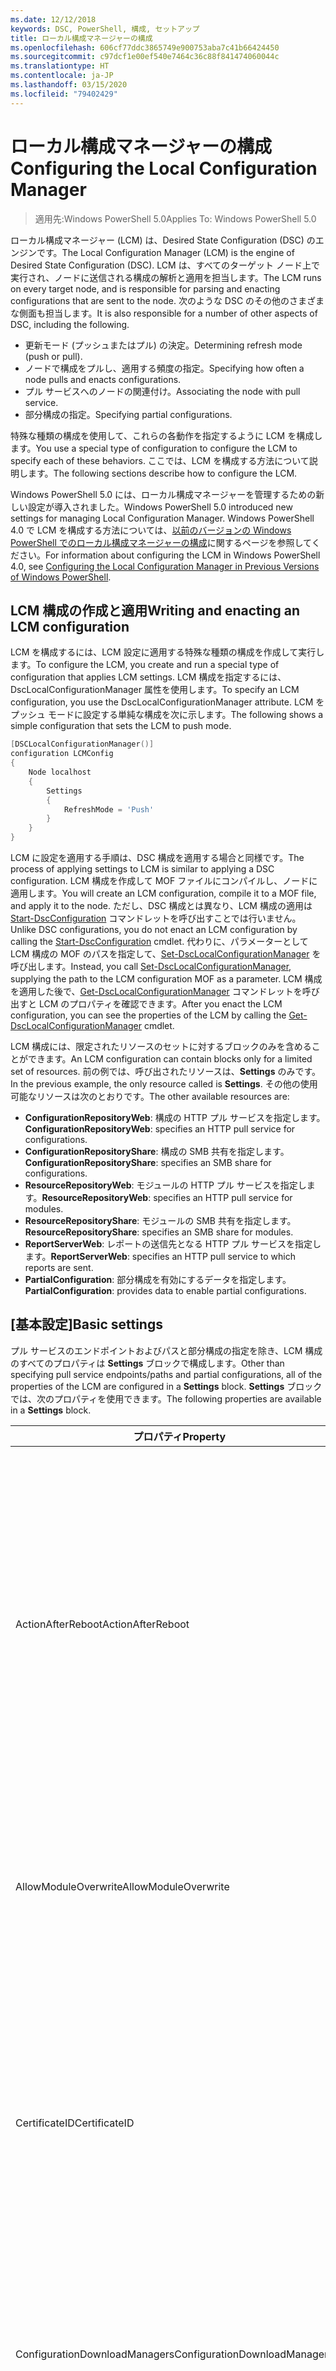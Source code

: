 ```yaml
---
ms.date: 12/12/2018
keywords: DSC, PowerShell, 構成, セットアップ
title: ローカル構成マネージャーの構成
ms.openlocfilehash: 606cf77ddc3865749e900753aba7c41b66424450
ms.sourcegitcommit: c97dcf1e00ef540e7464c36c88f841474060044c
ms.translationtype: HT
ms.contentlocale: ja-JP
ms.lasthandoff: 03/15/2020
ms.locfileid: "79402429"
---
```

# <a name="configuring-the-local-configuration-manager"></a><span data-ttu-id="31259-103">ローカル構成マネージャーの構成</span><span class="sxs-lookup"><span data-stu-id="31259-103">Configuring the Local Configuration Manager</span></span>

> <span data-ttu-id="31259-104">適用先:Windows PowerShell 5.0</span><span class="sxs-lookup"><span data-stu-id="31259-104">Applies To: Windows PowerShell 5.0</span></span>

<span data-ttu-id="31259-105">ローカル構成マネージャー (LCM) は、Desired State Configuration (DSC) のエンジンです。</span><span class="sxs-lookup"><span data-stu-id="31259-105">The Local Configuration Manager (LCM) is the engine of Desired State Configuration (DSC).</span></span>
<span data-ttu-id="31259-106">LCM は、すべてのターゲット ノード上で実行され、ノードに送信される構成の解析と適用を担当します。</span><span class="sxs-lookup"><span data-stu-id="31259-106">The LCM runs on every target node, and is responsible for parsing and enacting configurations that are sent to the node.</span></span>
<span data-ttu-id="31259-107">次のような DSC のその他のさまざまな側面も担当します。</span><span class="sxs-lookup"><span data-stu-id="31259-107">It is also responsible for a number of other aspects of DSC, including the following.</span></span>

- <span data-ttu-id="31259-108">更新モード (プッシュまたはプル) の決定。</span><span class="sxs-lookup"><span data-stu-id="31259-108">Determining refresh mode (push or pull).</span></span>
- <span data-ttu-id="31259-109">ノードで構成をプルし、適用する頻度の指定。</span><span class="sxs-lookup"><span data-stu-id="31259-109">Specifying how often a node pulls and enacts configurations.</span></span>
- <span data-ttu-id="31259-110">プル サービスへのノードの関連付け。</span><span class="sxs-lookup"><span data-stu-id="31259-110">Associating the node with pull service.</span></span>
- <span data-ttu-id="31259-111">部分構成の指定。</span><span class="sxs-lookup"><span data-stu-id="31259-111">Specifying partial configurations.</span></span>

<span data-ttu-id="31259-112">特殊な種類の構成を使用して、これらの各動作を指定するように LCM を構成します。</span><span class="sxs-lookup"><span data-stu-id="31259-112">You use a special type of configuration to configure the LCM to specify each of these behaviors.</span></span>
<span data-ttu-id="31259-113">ここでは、LCM を構成する方法について説明します。</span><span class="sxs-lookup"><span data-stu-id="31259-113">The following sections describe how to configure the LCM.</span></span>

<span data-ttu-id="31259-114">Windows PowerShell 5.0 には、ローカル構成マネージャーを管理するための新しい設定が導入されました。</span><span class="sxs-lookup"><span data-stu-id="31259-114">Windows PowerShell 5.0 introduced new settings for managing Local Configuration Manager.</span></span>
<span data-ttu-id="31259-115">Windows PowerShell 4.0 で LCM を構成する方法については、[以前のバージョンの Windows PowerShell でのローカル構成マネージャーの構成](metaconfig4.md)に関するページを参照してください。</span><span class="sxs-lookup"><span data-stu-id="31259-115">For information about configuring the LCM in Windows PowerShell 4.0, see [Configuring the Local Configuration Manager in Previous Versions of Windows PowerShell](metaconfig4.md).</span></span>

## <a name="writing-and-enacting-an-lcm-configuration"></a><span data-ttu-id="31259-116">LCM 構成の作成と適用</span><span class="sxs-lookup"><span data-stu-id="31259-116">Writing and enacting an LCM configuration</span></span>

<span data-ttu-id="31259-117">LCM を構成するには、LCM 設定に適用する特殊な種類の構成を作成して実行します。</span><span class="sxs-lookup"><span data-stu-id="31259-117">To configure the LCM, you create and run a special type of configuration that applies LCM settings.</span></span>
<span data-ttu-id="31259-118">LCM 構成を指定するには、DscLocalConfigurationManager 属性を使用します。</span><span class="sxs-lookup"><span data-stu-id="31259-118">To specify an LCM configuration, you use the DscLocalConfigurationManager attribute.</span></span>
<span data-ttu-id="31259-119">LCM をプッシュ モードに設定する単純な構成を次に示します。</span><span class="sxs-lookup"><span data-stu-id="31259-119">The following shows a simple configuration that sets the LCM to push mode.</span></span>

```powershell
[DSCLocalConfigurationManager()]
configuration LCMConfig
{
    Node localhost
    {
        Settings
        {
            RefreshMode = 'Push'
        }
    }
}
```

<span data-ttu-id="31259-120">LCM に設定を適用する手順は、DSC 構成を適用する場合と同様です。</span><span class="sxs-lookup"><span data-stu-id="31259-120">The process of applying settings to LCM is similar to applying a DSC configuration.</span></span>
<span data-ttu-id="31259-121">LCM 構成を作成して MOF ファイルにコンパイルし、ノードに適用します。</span><span class="sxs-lookup"><span data-stu-id="31259-121">You will create an LCM configuration, compile it to a MOF file, and apply it to the node.</span></span>
<span data-ttu-id="31259-122">ただし、DSC 構成とは異なり、LCM 構成の適用は [Start-DscConfiguration](/powershell/module/psdesiredstateconfiguration/start-dscconfiguration) コマンドレットを呼び出すことでは行いません。</span><span class="sxs-lookup"><span data-stu-id="31259-122">Unlike DSC configurations, you do not enact an LCM configuration by calling the [Start-DscConfiguration](/powershell/module/psdesiredstateconfiguration/start-dscconfiguration) cmdlet.</span></span>
<span data-ttu-id="31259-123">代わりに、パラメーターとして LCM 構成の MOF のパスを指定して、[Set-DscLocalConfigurationManager](/powershell/module/PSDesiredStateConfiguration/Set-DscLocalConfigurationManager) を呼び出します。</span><span class="sxs-lookup"><span data-stu-id="31259-123">Instead, you call [Set-DscLocalConfigurationManager](/powershell/module/PSDesiredStateConfiguration/Set-DscLocalConfigurationManager), supplying the path to the LCM configuration MOF as a parameter.</span></span>
<span data-ttu-id="31259-124">LCM 構成を適用した後で、[Get-DscLocalConfigurationManager](/powershell/module/PSDesiredStateConfiguration/Get-DscLocalConfigurationManager) コマンドレットを呼び出すと LCM のプロパティを確認できます。</span><span class="sxs-lookup"><span data-stu-id="31259-124">After you enact the LCM configuration, you can see the properties of the LCM by calling the [Get-DscLocalConfigurationManager](/powershell/module/PSDesiredStateConfiguration/Get-DscLocalConfigurationManager) cmdlet.</span></span>

<span data-ttu-id="31259-125">LCM 構成には、限定されたリソースのセットに対するブロックのみを含めることができます。</span><span class="sxs-lookup"><span data-stu-id="31259-125">An LCM configuration can contain blocks only for a limited set of resources.</span></span>
<span data-ttu-id="31259-126">前の例では、呼び出されたリソースは、**Settings** のみです。</span><span class="sxs-lookup"><span data-stu-id="31259-126">In the previous example, the only resource called is **Settings**.</span></span>
<span data-ttu-id="31259-127">その他の使用可能なリソースは次のとおりです。</span><span class="sxs-lookup"><span data-stu-id="31259-127">The other available resources are:</span></span>

* <span data-ttu-id="31259-128">**ConfigurationRepositoryWeb**: 構成の HTTP プル サービスを指定します。</span><span class="sxs-lookup"><span data-stu-id="31259-128">**ConfigurationRepositoryWeb**: specifies an HTTP pull service for configurations.</span></span>
* <span data-ttu-id="31259-129">**ConfigurationRepositoryShare**: 構成の SMB 共有を指定します。</span><span class="sxs-lookup"><span data-stu-id="31259-129">**ConfigurationRepositoryShare**: specifies an SMB share for configurations.</span></span>
* <span data-ttu-id="31259-130">**ResourceRepositoryWeb**: モジュールの HTTP プル サービスを指定します。</span><span class="sxs-lookup"><span data-stu-id="31259-130">**ResourceRepositoryWeb**: specifies an HTTP pull service for modules.</span></span>
* <span data-ttu-id="31259-131">**ResourceRepositoryShare**: モジュールの SMB 共有を指定します。</span><span class="sxs-lookup"><span data-stu-id="31259-131">**ResourceRepositoryShare**: specifies an SMB share for modules.</span></span>
* <span data-ttu-id="31259-132">**ReportServerWeb**: レポートの送信先となる HTTP プル サービスを指定します。</span><span class="sxs-lookup"><span data-stu-id="31259-132">**ReportServerWeb**: specifies an HTTP pull service to which reports are sent.</span></span>
* <span data-ttu-id="31259-133">**PartialConfiguration**: 部分構成を有効にするデータを指定します。</span><span class="sxs-lookup"><span data-stu-id="31259-133">**PartialConfiguration**: provides data to enable partial configurations.</span></span>

## <a name="basic-settings"></a><span data-ttu-id="31259-134">[基本設定]</span><span class="sxs-lookup"><span data-stu-id="31259-134">Basic settings</span></span>

<span data-ttu-id="31259-135">プル サービスのエンドポイントおよびパスと部分構成の指定を除き、LCM 構成のすべてのプロパティは **Settings** ブロックで構成します。</span><span class="sxs-lookup"><span data-stu-id="31259-135">Other than specifying pull service endpoints/paths and partial configurations, all of the properties of the LCM are configured in a **Settings** block.</span></span>
<span data-ttu-id="31259-136">**Settings** ブロックでは、次のプロパティを使用できます。</span><span class="sxs-lookup"><span data-stu-id="31259-136">The following properties are available in a **Settings** block.</span></span>

|  <span data-ttu-id="31259-137">プロパティ</span><span class="sxs-lookup"><span data-stu-id="31259-137">Property</span></span>  |  <span data-ttu-id="31259-138">Type</span><span class="sxs-lookup"><span data-stu-id="31259-138">Type</span></span>  |  <span data-ttu-id="31259-139">説明</span><span class="sxs-lookup"><span data-stu-id="31259-139">Description</span></span>   |
|----------- |------- |--------------- |
| <span data-ttu-id="31259-140">ActionAfterReboot</span><span class="sxs-lookup"><span data-stu-id="31259-140">ActionAfterReboot</span></span>| <span data-ttu-id="31259-141">string</span><span class="sxs-lookup"><span data-stu-id="31259-141">string</span></span>| <span data-ttu-id="31259-142">構成の適用中の再起動後の動作を指定します。</span><span class="sxs-lookup"><span data-stu-id="31259-142">Specifies what happens after a reboot during the application of a configuration.</span></span> <span data-ttu-id="31259-143">指定できる値は __"ContinueConfiguration"__ と __"StopConfiguration"__ です。</span><span class="sxs-lookup"><span data-stu-id="31259-143">The possible values are __"ContinueConfiguration"__ and __"StopConfiguration"__.</span></span> <ul><li> <span data-ttu-id="31259-144">__ContinueConfiguration__: コンピューターの再起動後、現在の構成を引き続き適用します。</span><span class="sxs-lookup"><span data-stu-id="31259-144">__ContinueConfiguration__: Continue applying the current configuration after machine reboot.</span></span> <span data-ttu-id="31259-145">これは、既定値です。</span><span class="sxs-lookup"><span data-stu-id="31259-145">This is the default value</span></span></li><li><span data-ttu-id="31259-146">__StopConfiguration__: コンピューターの再起動後、現在の構成の適用を停止します。</span><span class="sxs-lookup"><span data-stu-id="31259-146">__StopConfiguration__: Stop the current configuration after machine reboot.</span></span></li></ul>|
| <span data-ttu-id="31259-147">AllowModuleOverwrite</span><span class="sxs-lookup"><span data-stu-id="31259-147">AllowModuleOverwrite</span></span>| <span data-ttu-id="31259-148">[bool]</span><span class="sxs-lookup"><span data-stu-id="31259-148">bool</span></span>| <span data-ttu-id="31259-149">プル サービスからダウンロードされた新しい構成でのターゲット ノードの古い構成の上書きを許可する場合は、 __$TRUE__。</span><span class="sxs-lookup"><span data-stu-id="31259-149">__$TRUE__ if new configurations downloaded from the pull service are allowed to overwrite the old ones on the target node.</span></span> <span data-ttu-id="31259-150">それ以外の場合は、$FALSE。</span><span class="sxs-lookup"><span data-stu-id="31259-150">Otherwise, $FALSE.</span></span>|
| <span data-ttu-id="31259-151">CertificateID</span><span class="sxs-lookup"><span data-stu-id="31259-151">CertificateID</span></span>| <span data-ttu-id="31259-152">string</span><span class="sxs-lookup"><span data-stu-id="31259-152">string</span></span>| <span data-ttu-id="31259-153">構成で渡される資格情報をセキュリティで保護するために使用される証明書の拇印。</span><span class="sxs-lookup"><span data-stu-id="31259-153">The thumbprint of a certificate used to secure credentials passed in a configuration.</span></span> <span data-ttu-id="31259-154">詳細については、「[Want to secure credentials in Windows PowerShell Desired State Configuration? (Windows PowerShell Desired State Configuration で資格情報をセキュリティ保護する)](https://blogs.msdn.com/b/powershell/archive/2014/01/31/want-to-secure-credentials-in-windows-powershell-desired-state-configuration.aspx)」をご覧ください。</span><span class="sxs-lookup"><span data-stu-id="31259-154">For more information see [Want to secure credentials in Windows PowerShell Desired State Configuration](https://blogs.msdn.com/b/powershell/archive/2014/01/31/want-to-secure-credentials-in-windows-powershell-desired-state-configuration.aspx)?.</span></span> <br> <span data-ttu-id="31259-155">__注:__ Azure Automation DSC プル サービスを使用している場合、このプロパティは自動で管理されます。</span><span class="sxs-lookup"><span data-stu-id="31259-155">__Note:__ this is managed automatically if using Azure Automation DSC pull service.</span></span>|
| <span data-ttu-id="31259-156">ConfigurationDownloadManagers</span><span class="sxs-lookup"><span data-stu-id="31259-156">ConfigurationDownloadManagers</span></span>| <span data-ttu-id="31259-157">CimInstance[]</span><span class="sxs-lookup"><span data-stu-id="31259-157">CimInstance[]</span></span>| <span data-ttu-id="31259-158">互換性のために残されています。</span><span class="sxs-lookup"><span data-stu-id="31259-158">Obsolete.</span></span> <span data-ttu-id="31259-159">構成プル サービスのエンドポイントを定義するには、__ConfigurationRepositoryWeb__ ブロックと __ConfigurationRepositoryShare__ ブロックを使用します。</span><span class="sxs-lookup"><span data-stu-id="31259-159">Use __ConfigurationRepositoryWeb__ and __ConfigurationRepositoryShare__ blocks to define configuration pull service endpoints.</span></span>|
| <span data-ttu-id="31259-160">ConfigurationID</span><span class="sxs-lookup"><span data-stu-id="31259-160">ConfigurationID</span></span>| <span data-ttu-id="31259-161">string</span><span class="sxs-lookup"><span data-stu-id="31259-161">string</span></span>| <span data-ttu-id="31259-162">旧バージョンのプル サービスとの互換性用。</span><span class="sxs-lookup"><span data-stu-id="31259-162">For backwards compatibility with older pull service versions.</span></span> <span data-ttu-id="31259-163">プル サービスから取得する構成ファイルを識別する GUID。</span><span class="sxs-lookup"><span data-stu-id="31259-163">A GUID that identifies the configuration file to get from a pull service.</span></span> <span data-ttu-id="31259-164">構成 MOF の名前が ConfigurationID.mof の場合、ノードはプル サービスで構成をプルします。</span><span class="sxs-lookup"><span data-stu-id="31259-164">The node will pull configurations on the pull service if the name of the configuration MOF is named ConfigurationID.mof.</span></span><br> <span data-ttu-id="31259-165">__注:__ このプロパティを設定した場合、__RegistrationKey__ を使用してプル サービスへノードを登録することはできません。</span><span class="sxs-lookup"><span data-stu-id="31259-165">__Note:__ If you set this property, registering the node with a pull service by using __RegistrationKey__ does not work.</span></span> <span data-ttu-id="31259-166">詳細については、「[構成名を使用したプル クライアントのセットアップ](../pull-server/pullClientConfigNames.md)」をご覧ください。</span><span class="sxs-lookup"><span data-stu-id="31259-166">For more information, see [Setting up a pull client with configuration names](../pull-server/pullClientConfigNames.md).</span></span>|
| <span data-ttu-id="31259-167">ConfigurationMode</span><span class="sxs-lookup"><span data-stu-id="31259-167">ConfigurationMode</span></span>| <span data-ttu-id="31259-168">string</span><span class="sxs-lookup"><span data-stu-id="31259-168">string</span></span> | <span data-ttu-id="31259-169">LCM が実際に構成をターゲット ノードに適用する方法を指定します。</span><span class="sxs-lookup"><span data-stu-id="31259-169">Specifies how the LCM actually applies the configuration to the target nodes.</span></span> <span data-ttu-id="31259-170">指定できる値は __"ApplyOnly"__ 、 __"ApplyAndMonitior"__ 、 __"ApplyAndAutoCorrect"__ です。</span><span class="sxs-lookup"><span data-stu-id="31259-170">Possible values are __"ApplyOnly"__,__"ApplyAndMonitor"__, and __"ApplyAndAutoCorrect"__.</span></span> <ul><li><span data-ttu-id="31259-171">__ApplyOnly__:DSC によって構成が適用され、それ以上は何も行われません。ただし、ターゲット ノードに新しい構成がプッシュされた場合、または新しい構成がサービスからプルされた場合を除きます。</span><span class="sxs-lookup"><span data-stu-id="31259-171">__ApplyOnly__: DSC applies the configuration and does nothing further unless a new configuration is pushed to the target node or when a new configuration is pulled from a service.</span></span> <span data-ttu-id="31259-172">新しい構成が最初に適用された後、DSC は以前の構成された状態からの誤差を確認しません。</span><span class="sxs-lookup"><span data-stu-id="31259-172">After initial application of a new configuration, DSC does not check for drift from a previously configured state.</span></span> <span data-ttu-id="31259-173">DSC は成功するまで構成の適用を試みて、成功すると __ApplyOnly__ が有効になります。</span><span class="sxs-lookup"><span data-stu-id="31259-173">Note that DSC will attempt to apply the configuration until it is successful before __ApplyOnly__ takes effect.</span></span> </li><li> <span data-ttu-id="31259-174">__ApplyAndMonitor__:これが既定値です。</span><span class="sxs-lookup"><span data-stu-id="31259-174">__ApplyAndMonitor__: This is the default value.</span></span> <span data-ttu-id="31259-175">LCM が任意の新しい構成を適用します。</span><span class="sxs-lookup"><span data-stu-id="31259-175">The LCM applies any new configurations.</span></span> <span data-ttu-id="31259-176">新しい構成が最初に適用された後、ターゲット ノードが目的の状態から変わった場合、DSC はログに不一致を報告します。</span><span class="sxs-lookup"><span data-stu-id="31259-176">After initial application of a new configuration, if the target node drifts from the desired state, DSC reports the discrepancy in logs.</span></span> <span data-ttu-id="31259-177">DSC は成功するまで構成の適用を試みて、成功すると __ApplyAndMonitor__ が有効になります。</span><span class="sxs-lookup"><span data-stu-id="31259-177">Note that DSC will attempt to apply the configuration until it is successful before __ApplyAndMonitor__ takes effect.</span></span></li><li><span data-ttu-id="31259-178">__ApplyAndAutoCorrect__:DSC によって新しい構成が適用されます。</span><span class="sxs-lookup"><span data-stu-id="31259-178">__ApplyAndAutoCorrect__: DSC applies any new configurations.</span></span> <span data-ttu-id="31259-179">新しい構成を最初に適用した後、ターゲット ノードが望ましい状態からずれた場合、DSC では、ログで不一致を報告し、現在の構成を再度適用します。</span><span class="sxs-lookup"><span data-stu-id="31259-179">After initial application of a new configuration, if the target node drifts from the desired state, DSC reports the discrepancy in logs, and then re-applies the current configuration.</span></span></li></ul>|
| <span data-ttu-id="31259-180">ConfigurationModeFrequencyMins</span><span class="sxs-lookup"><span data-stu-id="31259-180">ConfigurationModeFrequencyMins</span></span>| <span data-ttu-id="31259-181">UInt32</span><span class="sxs-lookup"><span data-stu-id="31259-181">UInt32</span></span>| <span data-ttu-id="31259-182">現在の構成がチェックおよび適用される頻度 (分単位)</span><span class="sxs-lookup"><span data-stu-id="31259-182">How often, in minutes, the current configuration is checked and applied.</span></span> <span data-ttu-id="31259-183">ConfigurationMode プロパティが ApplyOnly に設定されている場合、このプロパティは無視されます。</span><span class="sxs-lookup"><span data-stu-id="31259-183">This property is ignored if the ConfigurationMode property is set to ApplyOnly.</span></span> <span data-ttu-id="31259-184">既定値は 15 です。</span><span class="sxs-lookup"><span data-stu-id="31259-184">The default value is 15.</span></span>|
| <span data-ttu-id="31259-185">DebugMode</span><span class="sxs-lookup"><span data-stu-id="31259-185">DebugMode</span></span>| <span data-ttu-id="31259-186">string</span><span class="sxs-lookup"><span data-stu-id="31259-186">string</span></span>| <span data-ttu-id="31259-187">指定できる値は __None__、__ForceModuleImport__、および __All__ です。</span><span class="sxs-lookup"><span data-stu-id="31259-187">Possible values are __None__, __ForceModuleImport__, and __All__.</span></span> <ul><li><span data-ttu-id="31259-188">キャッシュされたリソースを使用する場合は、__None__ に設定します。</span><span class="sxs-lookup"><span data-stu-id="31259-188">Set to __None__ to use cached resources.</span></span> <span data-ttu-id="31259-189">これが既定値であり、運用シナリオではこの値を使う必要があります。</span><span class="sxs-lookup"><span data-stu-id="31259-189">This is the default and should be used in production scenarios.</span></span></li><li><span data-ttu-id="31259-190">__ForceModuleImport__ に設定すると、以前に読み込まれ、キャッシュされた DSC リソース モジュールも LCM によって再読み込みされます。</span><span class="sxs-lookup"><span data-stu-id="31259-190">Setting to __ForceModuleImport__, causes the LCM to reload any DSC resource modules, even if they have been previously loaded and cached.</span></span> <span data-ttu-id="31259-191">これは、使用時に各モジュールが再読み込みされるため、DSC 操作のパフォーマンスに影響します。</span><span class="sxs-lookup"><span data-stu-id="31259-191">This impacts the performance of DSC operations as each module is reloaded on use.</span></span> <span data-ttu-id="31259-192">通常、リソースのデバッグ中には、この値を使用します</span><span class="sxs-lookup"><span data-stu-id="31259-192">Typically you would use this value while debugging a resource</span></span></li><li><span data-ttu-id="31259-193">このリリースでは、__All__ は、__ForceModuleImport__ と同じです。</span><span class="sxs-lookup"><span data-stu-id="31259-193">In this release, __All__ is same as __ForceModuleImport__</span></span></li></ul> |
| <span data-ttu-id="31259-194">RebootNodeIfNeeded</span><span class="sxs-lookup"><span data-stu-id="31259-194">RebootNodeIfNeeded</span></span>| <span data-ttu-id="31259-195">[bool]</span><span class="sxs-lookup"><span data-stu-id="31259-195">bool</span></span>| <span data-ttu-id="31259-196">これを `$true` に設定して、リソースにより `$global:DSCMachineStatus` フラグを使用したノードが再起動されるようにします。</span><span class="sxs-lookup"><span data-stu-id="31259-196">Set this to `$true` to allow resources to reboot the Node using the `$global:DSCMachineStatus` flag.</span></span> <span data-ttu-id="31259-197">設定しない場合は、再起動が必要な構成のノードを手動で再起動する必要があります。</span><span class="sxs-lookup"><span data-stu-id="31259-197">Otherwise, you will have to manually reboot the node for any configuration that requires it.</span></span> <span data-ttu-id="31259-198">既定値は `$false` です。</span><span class="sxs-lookup"><span data-stu-id="31259-198">The default value is `$false`.</span></span> <span data-ttu-id="31259-199">DSC 以外 (Windows インストーラーなど) で再起動の条件が有効化されている場合にこの設定を使用するには、この設定を [ComputerManagementDsc](https://github.com/PowerShell/ComputerManagementDsc) モジュールの __PendingReboot__ リソースと併用します。</span><span class="sxs-lookup"><span data-stu-id="31259-199">To use this setting when a reboot condition is enacted by something other than DSC (such as Windows Installer), combine this setting with the __PendingReboot__ resource in the [ComputerManagementDsc](https://github.com/PowerShell/ComputerManagementDsc) module.</span></span>|
| <span data-ttu-id="31259-200">RefreshMode</span><span class="sxs-lookup"><span data-stu-id="31259-200">RefreshMode</span></span>| <span data-ttu-id="31259-201">string</span><span class="sxs-lookup"><span data-stu-id="31259-201">string</span></span>| <span data-ttu-id="31259-202">LCM が構成を取得する方法を指定します。</span><span class="sxs-lookup"><span data-stu-id="31259-202">Specifies how the LCM gets configurations.</span></span> <span data-ttu-id="31259-203">指定できる値は、 __"Disabled"__ 、 __"Push"__ 、 __"Pull"__ です。</span><span class="sxs-lookup"><span data-stu-id="31259-203">The possible values are __"Disabled"__, __"Push"__, and __"Pull"__.</span></span> <ul><li><span data-ttu-id="31259-204">__Disabled__: このノードの DSC 構成が無効になります。</span><span class="sxs-lookup"><span data-stu-id="31259-204">__Disabled__: DSC configurations are disabled for this node.</span></span></li><li> <span data-ttu-id="31259-205">__Push__: [Start-DscConfiguration](/powershell/module/psdesiredstateconfiguration/start-dscconfiguration) コマンドレットを呼び出すことによって構成を開始します。</span><span class="sxs-lookup"><span data-stu-id="31259-205">__Push__: Configurations are initiated by calling the [Start-DscConfiguration](/powershell/module/psdesiredstateconfiguration/start-dscconfiguration) cmdlet.</span></span> <span data-ttu-id="31259-206">構成は、ノードにすぐに適用されます。</span><span class="sxs-lookup"><span data-stu-id="31259-206">The configuration is applied immediately to the node.</span></span> <span data-ttu-id="31259-207">これが既定値です。</span><span class="sxs-lookup"><span data-stu-id="31259-207">This is the default value.</span></span></li><li><span data-ttu-id="31259-208">__Pull:__ プル サービスまたは SMB パスで構成を定期的にチェックするようにノードを構成します。</span><span class="sxs-lookup"><span data-stu-id="31259-208">__Pull:__ The node is configured to regularly check for configurations from a pull service or SMB path.</span></span> <span data-ttu-id="31259-209">このプロパティを __Pull__ に設定する場合、__ConfigurationRepositoryWeb__ ブロックまたは __ConfigurationRepositoryShare__ ブロックで HTTP (サービス) または SMB (共有) パスを指定する必要があります。</span><span class="sxs-lookup"><span data-stu-id="31259-209">If this property is set to __Pull__, you must specify an HTTP (service) or SMB (share) path in a __ConfigurationRepositoryWeb__ or __ConfigurationRepositoryShare__ block.</span></span></li></ul>|
| <span data-ttu-id="31259-210">RefreshFrequencyMins</span><span class="sxs-lookup"><span data-stu-id="31259-210">RefreshFrequencyMins</span></span>| <span data-ttu-id="31259-211">Uint32</span><span class="sxs-lookup"><span data-stu-id="31259-211">Uint32</span></span>| <span data-ttu-id="31259-212">LCM がプル サービスをチェックして最新の構成を取得する時間間隔 (分)。</span><span class="sxs-lookup"><span data-stu-id="31259-212">The time interval, in minutes, at which the LCM checks a pull service to get updated configurations.</span></span> <span data-ttu-id="31259-213">この値は、LCM がプル モードで構成されていない場合は無視されます。</span><span class="sxs-lookup"><span data-stu-id="31259-213">This value is ignored if the LCM is not configured in pull mode.</span></span> <span data-ttu-id="31259-214">既定値は 30 です。</span><span class="sxs-lookup"><span data-stu-id="31259-214">The default value is 30.</span></span>|
| <span data-ttu-id="31259-215">ReportManagers</span><span class="sxs-lookup"><span data-stu-id="31259-215">ReportManagers</span></span>| <span data-ttu-id="31259-216">CimInstance[]</span><span class="sxs-lookup"><span data-stu-id="31259-216">CimInstance[]</span></span>| <span data-ttu-id="31259-217">互換性のために残されています。</span><span class="sxs-lookup"><span data-stu-id="31259-217">Obsolete.</span></span> <span data-ttu-id="31259-218">プル サービスへデータをレポートするエンドポイントを定義するには、__ReportServerWeb__ ブロックを使用します。</span><span class="sxs-lookup"><span data-stu-id="31259-218">Use __ReportServerWeb__ blocks to define an endpoint to send reporting data to a pull service.</span></span>|
| <span data-ttu-id="31259-219">ResourceModuleManagers</span><span class="sxs-lookup"><span data-stu-id="31259-219">ResourceModuleManagers</span></span>| <span data-ttu-id="31259-220">CimInstance[]</span><span class="sxs-lookup"><span data-stu-id="31259-220">CimInstance[]</span></span>| <span data-ttu-id="31259-221">互換性のために残されています。</span><span class="sxs-lookup"><span data-stu-id="31259-221">Obsolete.</span></span> <span data-ttu-id="31259-222">プル サービスの HTTP エンドポイントまたは SMB パスを定義するには、__ResourceRepositoryWeb__ ブロックまたは __ResourceRepositoryShare__ ブロックをそれぞれ使用します。</span><span class="sxs-lookup"><span data-stu-id="31259-222">Use __ResourceRepositoryWeb__ and __ResourceRepositoryShare__ blocks to define pull service HTTP endpoints or SMB paths, respectively.</span></span>|
| <span data-ttu-id="31259-223">PartialConfigurations</span><span class="sxs-lookup"><span data-stu-id="31259-223">PartialConfigurations</span></span>| <span data-ttu-id="31259-224">CimInstance</span><span class="sxs-lookup"><span data-stu-id="31259-224">CimInstance</span></span>| <span data-ttu-id="31259-225">実装されていません。</span><span class="sxs-lookup"><span data-stu-id="31259-225">Not implemented.</span></span> <span data-ttu-id="31259-226">使用しないでください。</span><span class="sxs-lookup"><span data-stu-id="31259-226">Do not use.</span></span>|
| <span data-ttu-id="31259-227">StatusRetentionTimeInDays</span><span class="sxs-lookup"><span data-stu-id="31259-227">StatusRetentionTimeInDays</span></span> | <span data-ttu-id="31259-228">UInt32</span><span class="sxs-lookup"><span data-stu-id="31259-228">UInt32</span></span>| <span data-ttu-id="31259-229">LCM が現在の構成の状態を保持する日数。</span><span class="sxs-lookup"><span data-stu-id="31259-229">The number of days the LCM keeps the status of the current configuration.</span></span>|

> [!NOTE]
> <span data-ttu-id="31259-230">LCM は次に基づいて **ConfigurationModeFrequencyMins** サイクルを開始します。</span><span class="sxs-lookup"><span data-stu-id="31259-230">The LCM starts the **ConfigurationModeFrequencyMins** cycle based on:</span></span>
>
> - <span data-ttu-id="31259-231">新しいメタ構成が `Set-DscLocalConfigurationManager` を使用して適用される</span><span class="sxs-lookup"><span data-stu-id="31259-231">A new metaconfig is applied using `Set-DscLocalConfigurationManager`</span></span>
> - <span data-ttu-id="31259-232">コンピューターの再起動</span><span class="sxs-lookup"><span data-stu-id="31259-232">A machine restart</span></span>
>
> <span data-ttu-id="31259-233">タイマー プロセスでクラッシュが発生するすべての状況で、それが 30 秒以内に検出され、サイクルが再開されます。</span><span class="sxs-lookup"><span data-stu-id="31259-233">For any condition where the timer process experiences a crash, that will be detected within 30 seconds and the cycle will be restarted.</span></span>
> <span data-ttu-id="31259-234">同時実行操作によって、サイクルの開始が遅延する可能性があり、この操作の期間が構成済みのサイクル頻度を超えた場合、次のタイマーは開始されません。</span><span class="sxs-lookup"><span data-stu-id="31259-234">A concurrent operation could delay the cycle from being started, if the duration of this operation exceeds the configured cycle frequency, the next timer will not start.</span></span>
>
> <span data-ttu-id="31259-235">たとえば、メタ構成が 15 分のプル頻度で構成されており、プルが T1 で発生するとします。</span><span class="sxs-lookup"><span data-stu-id="31259-235">Example, the metaconfig is configured at a 15 minute pull frequency and a pull occurs at T1.</span></span>  <span data-ttu-id="31259-236">ノードにより 16 分間で作業が完了されません。</span><span class="sxs-lookup"><span data-stu-id="31259-236">The Node does not finish work for 16 minutes.</span></span>  <span data-ttu-id="31259-237">最初の 15 分のサイクルは無視され、次のプルが T1 + 15 + 15 で発生します。</span><span class="sxs-lookup"><span data-stu-id="31259-237">The first 15 minute cycle is ignored, and next pull will happen at T1+15+15.</span></span>

## <a name="pull-service"></a><span data-ttu-id="31259-238">プル サービス</span><span class="sxs-lookup"><span data-stu-id="31259-238">Pull service</span></span>

<span data-ttu-id="31259-239">LCM 構成では、次の種類のプル サービス エンドポイントを定義できます。</span><span class="sxs-lookup"><span data-stu-id="31259-239">LCM configuration supports defining the following types of pull service endpoints:</span></span>

- <span data-ttu-id="31259-240">**構成サーバー**: DSC 構成のリポジトリ。</span><span class="sxs-lookup"><span data-stu-id="31259-240">**Configuration server**: A repository for DSC configurations.</span></span> <span data-ttu-id="31259-241">**ConfigurationRepositoryWeb** (Web ベースのサーバーの場合) ブロックと **ConfigurationRepositoryShare** (SMB ベースのサーバーの場合) ブロックを使用して、構成サーバーを定義します。</span><span class="sxs-lookup"><span data-stu-id="31259-241">Define configuration servers by using **ConfigurationRepositoryWeb** (for web-based servers) and **ConfigurationRepositoryShare** (for SMB-based servers) blocks.</span></span>
- <span data-ttu-id="31259-242">**リソース サーバー**: PowerShell モジュールとしてパッケージ化された DSC リソースのリポジトリ。</span><span class="sxs-lookup"><span data-stu-id="31259-242">**Resource server**: A repository for DSC resources, packaged as PowerShell modules.</span></span> <span data-ttu-id="31259-243">**ResourceRepositoryWeb** (Web ベースのサーバーの場合) ブロックと **ResourceRepositoryShare** (SMB ベースのサーバーの場合) ブロックを使用して、リソース サーバーを定義します。</span><span class="sxs-lookup"><span data-stu-id="31259-243">Define resource servers by using **ResourceRepositoryWeb** (for web-based servers) and **ResourceRepositoryShare** (for SMB-based servers) blocks.</span></span>
- <span data-ttu-id="31259-244">**レポート サーバー**: DSC によってレポート データが送信される先のサービス。</span><span class="sxs-lookup"><span data-stu-id="31259-244">**Report server**: A service that DSC sends report data to.</span></span> <span data-ttu-id="31259-245">**ReportServerWeb** ブロックを使用して、レポート サーバーを定義します。</span><span class="sxs-lookup"><span data-stu-id="31259-245">Define report servers by using **ReportServerWeb** blocks.</span></span> <span data-ttu-id="31259-246">レポート サーバーは、Web サービスである必要があります。</span><span class="sxs-lookup"><span data-stu-id="31259-246">A report server must be a web service.</span></span>

<span data-ttu-id="31259-247">プル サービスの詳細については、[Desired State Configuration プル サービス](../pull-server/pullServer.md)に関するページを参照してください。</span><span class="sxs-lookup"><span data-stu-id="31259-247">For more details on pull service see, [Desired State Configuration Pull Service](../pull-server/pullServer.md).</span></span>

## <a name="configuration-server-blocks"></a><span data-ttu-id="31259-248">構成サーバーのブロック</span><span class="sxs-lookup"><span data-stu-id="31259-248">Configuration server blocks</span></span>

<span data-ttu-id="31259-249">Web ベースの構成サーバーを定義するには、**ConfigurationRepositoryWeb** ブロックを作成します。</span><span class="sxs-lookup"><span data-stu-id="31259-249">To define a web-based configuration server, you create a **ConfigurationRepositoryWeb** block.</span></span>
<span data-ttu-id="31259-250">**ConfigurationRepositoryWeb** は次のプロパティを定義します。</span><span class="sxs-lookup"><span data-stu-id="31259-250">A **ConfigurationRepositoryWeb** defines the following properties.</span></span>

|<span data-ttu-id="31259-251">プロパティ</span><span class="sxs-lookup"><span data-stu-id="31259-251">Property</span></span>|<span data-ttu-id="31259-252">Type</span><span class="sxs-lookup"><span data-stu-id="31259-252">Type</span></span>|<span data-ttu-id="31259-253">説明</span><span class="sxs-lookup"><span data-stu-id="31259-253">Description</span></span>|
|---|---|---|
|<span data-ttu-id="31259-254">AllowUnsecureConnection</span><span class="sxs-lookup"><span data-stu-id="31259-254">AllowUnsecureConnection</span></span>|<span data-ttu-id="31259-255">[bool]</span><span class="sxs-lookup"><span data-stu-id="31259-255">bool</span></span>|<span data-ttu-id="31259-256">認証なしのノードからサーバーへの接続を許可するには、 **$TRUE** に設定します。</span><span class="sxs-lookup"><span data-stu-id="31259-256">Set to **$TRUE** to allow connections from the node to the server without authentication.</span></span> <span data-ttu-id="31259-257">認証を要求するには、 **$FALSE** に設定します。</span><span class="sxs-lookup"><span data-stu-id="31259-257">Set to **$FALSE** to require authentication.</span></span>|
|<span data-ttu-id="31259-258">CertificateID</span><span class="sxs-lookup"><span data-stu-id="31259-258">CertificateID</span></span>|<span data-ttu-id="31259-259">string</span><span class="sxs-lookup"><span data-stu-id="31259-259">string</span></span>|<span data-ttu-id="31259-260">サーバーへの認証に使用される証明書の拇印。</span><span class="sxs-lookup"><span data-stu-id="31259-260">The thumbprint of a certificate used to authenticate to the server.</span></span>|
|<span data-ttu-id="31259-261">ConfigurationNames</span><span class="sxs-lookup"><span data-stu-id="31259-261">ConfigurationNames</span></span>|<span data-ttu-id="31259-262">String[]</span><span class="sxs-lookup"><span data-stu-id="31259-262">String[]</span></span>|<span data-ttu-id="31259-263">ターゲット ノードによってプルされる構成の名前の配列。</span><span class="sxs-lookup"><span data-stu-id="31259-263">An array of names of configurations to be pulled by the target node.</span></span> <span data-ttu-id="31259-264">ノードが **RegistrationKey** を使用してプル サービスに登録されている場合にのみ使用します。</span><span class="sxs-lookup"><span data-stu-id="31259-264">These are used only if the node is registered with the pull service by using a **RegistrationKey**.</span></span> <span data-ttu-id="31259-265">詳細については、「[構成名を使用したプル クライアントのセットアップ](../pull-server/pullClientConfigNames.md)」をご覧ください。</span><span class="sxs-lookup"><span data-stu-id="31259-265">For more information, see [Setting up a pull client with configuration names](../pull-server/pullClientConfigNames.md).</span></span>|
|<span data-ttu-id="31259-266">RegistrationKey</span><span class="sxs-lookup"><span data-stu-id="31259-266">RegistrationKey</span></span>|<span data-ttu-id="31259-267">string</span><span class="sxs-lookup"><span data-stu-id="31259-267">string</span></span>|<span data-ttu-id="31259-268">プル サービスにノードを登録する GUID。</span><span class="sxs-lookup"><span data-stu-id="31259-268">A GUID that registers the node with the pull service.</span></span> <span data-ttu-id="31259-269">詳細については、「[構成名を使用したプル クライアントのセットアップ](../pull-server/pullClientConfigNames.md)」をご覧ください。</span><span class="sxs-lookup"><span data-stu-id="31259-269">For more information, see [Setting up a pull client with configuration names](../pull-server/pullClientConfigNames.md).</span></span>|
|<span data-ttu-id="31259-270">ServerURL</span><span class="sxs-lookup"><span data-stu-id="31259-270">ServerURL</span></span>|<span data-ttu-id="31259-271">string</span><span class="sxs-lookup"><span data-stu-id="31259-271">string</span></span>|<span data-ttu-id="31259-272">構成サービスの URL。</span><span class="sxs-lookup"><span data-stu-id="31259-272">The URL of the configuration service.</span></span>|
|<span data-ttu-id="31259-273">ProxyURL\*</span><span class="sxs-lookup"><span data-stu-id="31259-273">ProxyURL\*</span></span>|<span data-ttu-id="31259-274">string</span><span class="sxs-lookup"><span data-stu-id="31259-274">string</span></span>|<span data-ttu-id="31259-275">構成サービスと通信するときに使用する http プロキシの URL。</span><span class="sxs-lookup"><span data-stu-id="31259-275">The URL of the http proxy to use when communicating with the configuration service.</span></span>|
|<span data-ttu-id="31259-276">ProxyCredential\*</span><span class="sxs-lookup"><span data-stu-id="31259-276">ProxyCredential\*</span></span>|<span data-ttu-id="31259-277">pscredential</span><span class="sxs-lookup"><span data-stu-id="31259-277">pscredential</span></span>|<span data-ttu-id="31259-278">http プロキシに使用する資格情報。</span><span class="sxs-lookup"><span data-stu-id="31259-278">Credential to use for the http proxy.</span></span>|

> [!NOTE]
> * <span data-ttu-id="31259-279">Windows バージョン 1809 以降でサポートされています。</span><span class="sxs-lookup"><span data-stu-id="31259-279">Supported in Windows versions 1809 and later.</span></span>

<span data-ttu-id="31259-280">オンプレミス ノードの ConfigurationRepositoryWeb 値の設定を簡単に行うサンプル スクリプトが用意されています。「[DSC メタ構成の生成](https://docs.microsoft.com/azure/automation/automation-dsc-onboarding#generating-dsc-metaconfigurations)」を参照してください。</span><span class="sxs-lookup"><span data-stu-id="31259-280">An example script to simplify configuring the ConfigurationRepositoryWeb value for on-premises nodes is available - see [Generating DSC metaconfigurations](https://docs.microsoft.com/azure/automation/automation-dsc-onboarding#generating-dsc-metaconfigurations)</span></span>

<span data-ttu-id="31259-281">SMB ベースの構成サーバーを定義するには、**ConfigurationRepositoryShare** ブロックを作成します。</span><span class="sxs-lookup"><span data-stu-id="31259-281">To define an SMB-based configuration server, you create a **ConfigurationRepositoryShare** block.</span></span>
<span data-ttu-id="31259-282">**ConfigurationRepositoryShare** は次のプロパティを定義します。</span><span class="sxs-lookup"><span data-stu-id="31259-282">A **ConfigurationRepositoryShare** defines the following properties.</span></span>

|<span data-ttu-id="31259-283">プロパティ</span><span class="sxs-lookup"><span data-stu-id="31259-283">Property</span></span>|<span data-ttu-id="31259-284">Type</span><span class="sxs-lookup"><span data-stu-id="31259-284">Type</span></span>|<span data-ttu-id="31259-285">説明</span><span class="sxs-lookup"><span data-stu-id="31259-285">Description</span></span>|
|---|---|---|
|<span data-ttu-id="31259-286">資格情報</span><span class="sxs-lookup"><span data-stu-id="31259-286">Credential</span></span>|<span data-ttu-id="31259-287">MSFT_Credential</span><span class="sxs-lookup"><span data-stu-id="31259-287">MSFT_Credential</span></span>|<span data-ttu-id="31259-288">SMB 共有への認証に使用される資格情報。</span><span class="sxs-lookup"><span data-stu-id="31259-288">The credential used to authenticate to the SMB share.</span></span>|
|<span data-ttu-id="31259-289">SourcePath</span><span class="sxs-lookup"><span data-stu-id="31259-289">SourcePath</span></span>|<span data-ttu-id="31259-290">string</span><span class="sxs-lookup"><span data-stu-id="31259-290">string</span></span>|<span data-ttu-id="31259-291">SMB 共有のパス。</span><span class="sxs-lookup"><span data-stu-id="31259-291">The path of the SMB share.</span></span>|

## <a name="resource-server-blocks"></a><span data-ttu-id="31259-292">リソース サーバーのブロック</span><span class="sxs-lookup"><span data-stu-id="31259-292">Resource server blocks</span></span>

<span data-ttu-id="31259-293">Web ベースのリソース サーバーを定義するには、**ResourceRepositoryWeb** ブロックを作成します。</span><span class="sxs-lookup"><span data-stu-id="31259-293">To define a web-based resource server, you create a **ResourceRepositoryWeb** block.</span></span>
<span data-ttu-id="31259-294">**ResourceRepositoryWeb** は次のプロパティを定義します。</span><span class="sxs-lookup"><span data-stu-id="31259-294">A **ResourceRepositoryWeb** defines the following properties.</span></span>

|<span data-ttu-id="31259-295">プロパティ</span><span class="sxs-lookup"><span data-stu-id="31259-295">Property</span></span>|<span data-ttu-id="31259-296">Type</span><span class="sxs-lookup"><span data-stu-id="31259-296">Type</span></span>|<span data-ttu-id="31259-297">説明</span><span class="sxs-lookup"><span data-stu-id="31259-297">Description</span></span>|
|---|---|---|
|<span data-ttu-id="31259-298">AllowUnsecureConnection</span><span class="sxs-lookup"><span data-stu-id="31259-298">AllowUnsecureConnection</span></span>|<span data-ttu-id="31259-299">[bool]</span><span class="sxs-lookup"><span data-stu-id="31259-299">bool</span></span>|<span data-ttu-id="31259-300">認証なしのノードからサーバーへの接続を許可するには、 **$TRUE** に設定します。</span><span class="sxs-lookup"><span data-stu-id="31259-300">Set to **$TRUE** to allow connections from the node to the server without authentication.</span></span> <span data-ttu-id="31259-301">認証を要求するには、 **$FALSE** に設定します。</span><span class="sxs-lookup"><span data-stu-id="31259-301">Set to **$FALSE** to require authentication.</span></span>|
|<span data-ttu-id="31259-302">CertificateID</span><span class="sxs-lookup"><span data-stu-id="31259-302">CertificateID</span></span>|<span data-ttu-id="31259-303">string</span><span class="sxs-lookup"><span data-stu-id="31259-303">string</span></span>|<span data-ttu-id="31259-304">サーバーへの認証に使用される証明書の拇印。</span><span class="sxs-lookup"><span data-stu-id="31259-304">The thumbprint of a certificate used to authenticate to the server.</span></span>|
|<span data-ttu-id="31259-305">RegistrationKey</span><span class="sxs-lookup"><span data-stu-id="31259-305">RegistrationKey</span></span>|<span data-ttu-id="31259-306">string</span><span class="sxs-lookup"><span data-stu-id="31259-306">string</span></span>|<span data-ttu-id="31259-307">プル サービスにノードを指定する GUID。</span><span class="sxs-lookup"><span data-stu-id="31259-307">A GUID that identifies the node to the pull service.</span></span>|
|<span data-ttu-id="31259-308">ServerURL</span><span class="sxs-lookup"><span data-stu-id="31259-308">ServerURL</span></span>|<span data-ttu-id="31259-309">string</span><span class="sxs-lookup"><span data-stu-id="31259-309">string</span></span>|<span data-ttu-id="31259-310">構成サーバーの URL。</span><span class="sxs-lookup"><span data-stu-id="31259-310">The URL of the configuration server.</span></span>|
|<span data-ttu-id="31259-311">ProxyURL\*</span><span class="sxs-lookup"><span data-stu-id="31259-311">ProxyURL\*</span></span>|<span data-ttu-id="31259-312">string</span><span class="sxs-lookup"><span data-stu-id="31259-312">string</span></span>|<span data-ttu-id="31259-313">構成サービスと通信するときに使用する http プロキシの URL。</span><span class="sxs-lookup"><span data-stu-id="31259-313">The URL of the http proxy to use when communicating with the configuration service.</span></span>|
|<span data-ttu-id="31259-314">ProxyCredential\*</span><span class="sxs-lookup"><span data-stu-id="31259-314">ProxyCredential\*</span></span>|<span data-ttu-id="31259-315">pscredential</span><span class="sxs-lookup"><span data-stu-id="31259-315">pscredential</span></span>|<span data-ttu-id="31259-316">http プロキシに使用する資格情報。</span><span class="sxs-lookup"><span data-stu-id="31259-316">Credential to use for the http proxy.</span></span>|

> [!NOTE]
> * <span data-ttu-id="31259-317">Windows バージョン 1809 以降でサポートされています。</span><span class="sxs-lookup"><span data-stu-id="31259-317">Supported in Windows versions 1809 and later.</span></span>

<span data-ttu-id="31259-318">オンプレミス ノードの ResourceRepositoryWeb 値の設定を簡単に行うサンプル スクリプトが用意されています。「[DSC メタ構成の生成](https://docs.microsoft.com/azure/automation/automation-dsc-onboarding#generating-dsc-metaconfigurations)」を参照してください。</span><span class="sxs-lookup"><span data-stu-id="31259-318">An example script to simplify configuring the ResourceRepositoryWeb value for on-premises nodes is available - see [Generating DSC metaconfigurations](https://docs.microsoft.com/azure/automation/automation-dsc-onboarding#generating-dsc-metaconfigurations)</span></span>

<span data-ttu-id="31259-319">SMB ベースのリソース サーバーを定義するには、**ResourceRepositoryShare** ブロックを作成します。</span><span class="sxs-lookup"><span data-stu-id="31259-319">To define an SMB-based resource server, you create a **ResourceRepositoryShare** block.</span></span>
<span data-ttu-id="31259-320">**ResourceRepositoryShare** は次のプロパティを定義します。</span><span class="sxs-lookup"><span data-stu-id="31259-320">**ResourceRepositoryShare** defines the following properties.</span></span>

|<span data-ttu-id="31259-321">プロパティ</span><span class="sxs-lookup"><span data-stu-id="31259-321">Property</span></span>|<span data-ttu-id="31259-322">Type</span><span class="sxs-lookup"><span data-stu-id="31259-322">Type</span></span>|<span data-ttu-id="31259-323">説明</span><span class="sxs-lookup"><span data-stu-id="31259-323">Description</span></span>|
|---|---|---|
|<span data-ttu-id="31259-324">資格情報</span><span class="sxs-lookup"><span data-stu-id="31259-324">Credential</span></span>|<span data-ttu-id="31259-325">MSFT_Credential</span><span class="sxs-lookup"><span data-stu-id="31259-325">MSFT_Credential</span></span>|<span data-ttu-id="31259-326">SMB 共有への認証に使用される資格情報。</span><span class="sxs-lookup"><span data-stu-id="31259-326">The credential used to authenticate to the SMB share.</span></span> <span data-ttu-id="31259-327">資格情報を渡す例については、「[DSC SMB プル サーバーのセットアップ](../pull-server/pullServerSMB.md)」をご覧ください。</span><span class="sxs-lookup"><span data-stu-id="31259-327">For an example of passing credentials, see [Setting up a DSC SMB pull server](../pull-server/pullServerSMB.md)</span></span>|
|<span data-ttu-id="31259-328">SourcePath</span><span class="sxs-lookup"><span data-stu-id="31259-328">SourcePath</span></span>|<span data-ttu-id="31259-329">string</span><span class="sxs-lookup"><span data-stu-id="31259-329">string</span></span>|<span data-ttu-id="31259-330">SMB 共有のパス。</span><span class="sxs-lookup"><span data-stu-id="31259-330">The path of the SMB share.</span></span>|

## <a name="report-server-blocks"></a><span data-ttu-id="31259-331">レポート サーバーのブロック</span><span class="sxs-lookup"><span data-stu-id="31259-331">Report server blocks</span></span>

<span data-ttu-id="31259-332">レポート サーバーを定義するには、**ReportServerWeb** ブロックを作成します。</span><span class="sxs-lookup"><span data-stu-id="31259-332">To define a report server, you create a **ReportServerWeb** block.</span></span>
<span data-ttu-id="31259-333">レポート サーバーの役割には、SMB ベースのプル サービスとの互換性はありません。</span><span class="sxs-lookup"><span data-stu-id="31259-333">The report server role is not compatible with SMB based pull service.</span></span>
<span data-ttu-id="31259-334">**ReportServerWeb** は次のプロパティを定義します。</span><span class="sxs-lookup"><span data-stu-id="31259-334">**ReportServerWeb** defines the following properties.</span></span>

|<span data-ttu-id="31259-335">プロパティ</span><span class="sxs-lookup"><span data-stu-id="31259-335">Property</span></span>|<span data-ttu-id="31259-336">Type</span><span class="sxs-lookup"><span data-stu-id="31259-336">Type</span></span>|<span data-ttu-id="31259-337">説明</span><span class="sxs-lookup"><span data-stu-id="31259-337">Description</span></span>|
|---|---|---|
|<span data-ttu-id="31259-338">AllowUnsecureConnection</span><span class="sxs-lookup"><span data-stu-id="31259-338">AllowUnsecureConnection</span></span>|<span data-ttu-id="31259-339">[bool]</span><span class="sxs-lookup"><span data-stu-id="31259-339">bool</span></span>|<span data-ttu-id="31259-340">認証なしのノードからサーバーへの接続を許可するには、 **$TRUE** に設定します。</span><span class="sxs-lookup"><span data-stu-id="31259-340">Set to **$TRUE** to allow connections from the node to the server without authentication.</span></span> <span data-ttu-id="31259-341">認証を要求するには、 **$FALSE** に設定します。</span><span class="sxs-lookup"><span data-stu-id="31259-341">Set to **$FALSE** to require authentication.</span></span>|
|<span data-ttu-id="31259-342">CertificateID</span><span class="sxs-lookup"><span data-stu-id="31259-342">CertificateID</span></span>|<span data-ttu-id="31259-343">string</span><span class="sxs-lookup"><span data-stu-id="31259-343">string</span></span>|<span data-ttu-id="31259-344">サーバーへの認証に使用される証明書の拇印。</span><span class="sxs-lookup"><span data-stu-id="31259-344">The thumbprint of a certificate used to authenticate to the server.</span></span>|
|<span data-ttu-id="31259-345">RegistrationKey</span><span class="sxs-lookup"><span data-stu-id="31259-345">RegistrationKey</span></span>|<span data-ttu-id="31259-346">string</span><span class="sxs-lookup"><span data-stu-id="31259-346">string</span></span>|<span data-ttu-id="31259-347">プル サービスにノードを指定する GUID。</span><span class="sxs-lookup"><span data-stu-id="31259-347">A GUID that identifies the node to the pull service.</span></span>|
|<span data-ttu-id="31259-348">ServerURL</span><span class="sxs-lookup"><span data-stu-id="31259-348">ServerURL</span></span>|<span data-ttu-id="31259-349">string</span><span class="sxs-lookup"><span data-stu-id="31259-349">string</span></span>|<span data-ttu-id="31259-350">構成サーバーの URL。</span><span class="sxs-lookup"><span data-stu-id="31259-350">The URL of the configuration server.</span></span>|
|<span data-ttu-id="31259-351">ProxyURL\*</span><span class="sxs-lookup"><span data-stu-id="31259-351">ProxyURL\*</span></span>|<span data-ttu-id="31259-352">string</span><span class="sxs-lookup"><span data-stu-id="31259-352">string</span></span>|<span data-ttu-id="31259-353">構成サービスと通信するときに使用する http プロキシの URL。</span><span class="sxs-lookup"><span data-stu-id="31259-353">The URL of the http proxy to use when communicating with the configuration service.</span></span>|
|<span data-ttu-id="31259-354">ProxyCredential\*</span><span class="sxs-lookup"><span data-stu-id="31259-354">ProxyCredential\*</span></span>|<span data-ttu-id="31259-355">pscredential</span><span class="sxs-lookup"><span data-stu-id="31259-355">pscredential</span></span>|<span data-ttu-id="31259-356">http プロキシに使用する資格情報。</span><span class="sxs-lookup"><span data-stu-id="31259-356">Credential to use for the http proxy.</span></span>|

> [!NOTE]
> * <span data-ttu-id="31259-357">Windows バージョン 1809 以降でサポートされています。</span><span class="sxs-lookup"><span data-stu-id="31259-357">Supported in Windows versions 1809 and later.</span></span>

<span data-ttu-id="31259-358">オンプレミス ノードの ReportServerWeb 値の設定を簡単に行うサンプル スクリプトが用意されています。「[DSC メタ構成の生成](https://docs.microsoft.com/azure/automation/automation-dsc-onboarding#generating-dsc-metaconfigurations)」を参照してください。</span><span class="sxs-lookup"><span data-stu-id="31259-358">An example script to simplify configuring the ReportServerWeb value for on-premises nodes is available - see [Generating DSC metaconfigurations](https://docs.microsoft.com/azure/automation/automation-dsc-onboarding#generating-dsc-metaconfigurations)</span></span>

## <a name="partial-configurations"></a><span data-ttu-id="31259-359">部分構成</span><span class="sxs-lookup"><span data-stu-id="31259-359">Partial configurations</span></span>

<span data-ttu-id="31259-360">部分構成を定義するには、**PartialConfiguration** ブロックを作成します。</span><span class="sxs-lookup"><span data-stu-id="31259-360">To define a partial configuration, you create a **PartialConfiguration** block.</span></span>
<span data-ttu-id="31259-361">部分構成の詳細については、「[PowerShell Desired State Configuration の部分構成](../pull-server/partialConfigs.md)」をご覧ください。</span><span class="sxs-lookup"><span data-stu-id="31259-361">For more information about partial configurations, see [DSC Partial configurations](../pull-server/partialConfigs.md).</span></span>
<span data-ttu-id="31259-362">**PartialConfiguration** は次のプロパティを定義します。</span><span class="sxs-lookup"><span data-stu-id="31259-362">**PartialConfiguration** defines the following properties.</span></span>

|<span data-ttu-id="31259-363">プロパティ</span><span class="sxs-lookup"><span data-stu-id="31259-363">Property</span></span>|<span data-ttu-id="31259-364">Type</span><span class="sxs-lookup"><span data-stu-id="31259-364">Type</span></span>|<span data-ttu-id="31259-365">説明</span><span class="sxs-lookup"><span data-stu-id="31259-365">Description</span></span>|
|---|---|---|
|<span data-ttu-id="31259-366">ConfigurationSource</span><span class="sxs-lookup"><span data-stu-id="31259-366">ConfigurationSource</span></span>|<span data-ttu-id="31259-367">string[]</span><span class="sxs-lookup"><span data-stu-id="31259-367">string[]</span></span>|<span data-ttu-id="31259-368">**ConfigurationRepositoryWeb** および **ConfigurationRepositoryShare** ブロックで以前に定義した、部分構成をプルする構成サーバーの名前の配列。</span><span class="sxs-lookup"><span data-stu-id="31259-368">An array of names of configuration servers, previously defined in **ConfigurationRepositoryWeb** and **ConfigurationRepositoryShare** blocks, where the partial configuration is pulled from.</span></span>|
|<span data-ttu-id="31259-369">DependsOn</span><span class="sxs-lookup"><span data-stu-id="31259-369">DependsOn</span></span>|<span data-ttu-id="31259-370">string{}</span><span class="sxs-lookup"><span data-stu-id="31259-370">string{}</span></span>|<span data-ttu-id="31259-371">この部分構成が適用される前に完了する必要があるその他の構成の名前の一覧。</span><span class="sxs-lookup"><span data-stu-id="31259-371">A list of names of other configurations that must be completed before this partial configuration is applied.</span></span>|
|<span data-ttu-id="31259-372">説明</span><span class="sxs-lookup"><span data-stu-id="31259-372">Description</span></span>|<span data-ttu-id="31259-373">string</span><span class="sxs-lookup"><span data-stu-id="31259-373">string</span></span>|<span data-ttu-id="31259-374">部分構成を記述するために使用するテキスト。</span><span class="sxs-lookup"><span data-stu-id="31259-374">Text used to describe the partial configuration.</span></span>|
|<span data-ttu-id="31259-375">ExclusiveResources</span><span class="sxs-lookup"><span data-stu-id="31259-375">ExclusiveResources</span></span>|<span data-ttu-id="31259-376">string[]</span><span class="sxs-lookup"><span data-stu-id="31259-376">string[]</span></span>|<span data-ttu-id="31259-377">この部分構成に固有のリソースの配列。</span><span class="sxs-lookup"><span data-stu-id="31259-377">An array of resources exclusive to this partial configuration.</span></span>|
|<span data-ttu-id="31259-378">RefreshMode</span><span class="sxs-lookup"><span data-stu-id="31259-378">RefreshMode</span></span>|<span data-ttu-id="31259-379">string</span><span class="sxs-lookup"><span data-stu-id="31259-379">string</span></span>|<span data-ttu-id="31259-380">LCM がこの部分構成を取得する方法を指定します。</span><span class="sxs-lookup"><span data-stu-id="31259-380">Specifies how the LCM gets this partial configuration.</span></span> <span data-ttu-id="31259-381">指定できる値は、 __"Disabled"__ 、 __"Push"__ 、 __"Pull"__ です。</span><span class="sxs-lookup"><span data-stu-id="31259-381">The possible values are __"Disabled"__, __"Push"__, and __"Pull"__.</span></span> <ul><li><span data-ttu-id="31259-382">__Disabled__: この部分的な構成が無効になります。</span><span class="sxs-lookup"><span data-stu-id="31259-382">__Disabled__: This partial configuration is disabled.</span></span></li><li> <span data-ttu-id="31259-383">__Push__: [Publish-DscConfiguration](/powershell/module/PSDesiredStateConfiguration/Publish-DscConfiguration) コマンドレットを呼び出すと、部分構成がノードにプッシュされます。</span><span class="sxs-lookup"><span data-stu-id="31259-383">__Push__: The partial configuration is pushed to the node by calling the [Publish-DscConfiguration](/powershell/module/PSDesiredStateConfiguration/Publish-DscConfiguration) cmdlet.</span></span> <span data-ttu-id="31259-384">ノードのすべての部分構成がプッシュされたか、またはサービスからプルされた後、`Start-DscConfiguration –UseExisting` を呼び出すことで構成を開始できます。</span><span class="sxs-lookup"><span data-stu-id="31259-384">After all partial configurations for the node are either pushed or pulled from a service, the configuration can be started by calling `Start-DscConfiguration –UseExisting`.</span></span> <span data-ttu-id="31259-385">これが既定値です。</span><span class="sxs-lookup"><span data-stu-id="31259-385">This is the default value.</span></span></li><li><span data-ttu-id="31259-386">__Pull:__ プル サービスで部分構成を定期的にチェックするようにノードを構成します。</span><span class="sxs-lookup"><span data-stu-id="31259-386">__Pull:__ The node is configured to regularly check for partial configuration from a pull service.</span></span> <span data-ttu-id="31259-387">このプロパティを __Pull__ に設定する場合、__ConfigurationSource__ プロパティでプル サービスを指定する必要があります。</span><span class="sxs-lookup"><span data-stu-id="31259-387">If this property is set to __Pull__, you must specify a pull service in a __ConfigurationSource__ property.</span></span> <span data-ttu-id="31259-388">Azure Automation プル サービスの詳細については、「[Azure Automation DSC Overview](https://docs.microsoft.com/azure/automation/automation-dsc-overview)」を参照してください。</span><span class="sxs-lookup"><span data-stu-id="31259-388">For more information about Azure Automation pull service, see [Azure Automation DSC Overview](https://docs.microsoft.com/azure/automation/automation-dsc-overview).</span></span></li></ul>|
|<span data-ttu-id="31259-389">ResourceModuleSource</span><span class="sxs-lookup"><span data-stu-id="31259-389">ResourceModuleSource</span></span>|<span data-ttu-id="31259-390">string[]</span><span class="sxs-lookup"><span data-stu-id="31259-390">string[]</span></span>|<span data-ttu-id="31259-391">この部分構成に必要なリソースのダウンロード元となるリソース サーバーの名前の配列。</span><span class="sxs-lookup"><span data-stu-id="31259-391">An array of the names of resource servers from which to download required resources for this partial configuration.</span></span> <span data-ttu-id="31259-392">これらの名前では、**ResourceRepositoryWeb** ブロックおよび **ResourceRepositoryShare** ブロックで以前に定義したサービス エンドポイントを参照する必要があります。</span><span class="sxs-lookup"><span data-stu-id="31259-392">These names must refer to service endpoints previously defined in **ResourceRepositoryWeb** and **ResourceRepositoryShare** blocks.</span></span>|

<span data-ttu-id="31259-393">__注:__ 部分構成は Azure Automation DSC でサポートされていますが、各 Automation アカウントからプルできる構成はノードごとに 1 つだけです。</span><span class="sxs-lookup"><span data-stu-id="31259-393">__Note:__ partial configurations are supported with Azure Automation DSC, but only one configuration can be pulled from each automation account per node.</span></span>

## <a name="see-also"></a><span data-ttu-id="31259-394">参照</span><span class="sxs-lookup"><span data-stu-id="31259-394">See Also</span></span>

### <a name="concepts"></a><span data-ttu-id="31259-395">概念</span><span class="sxs-lookup"><span data-stu-id="31259-395">Concepts</span></span>
[<span data-ttu-id="31259-396">Desired State Configuration の概要</span><span class="sxs-lookup"><span data-stu-id="31259-396">Desired State Configuration Overview</span></span>](../overview/overview.md)

[<span data-ttu-id="31259-397">Azure Automation DSC の使用</span><span class="sxs-lookup"><span data-stu-id="31259-397">Getting started with Azure Automation DSC</span></span>](https://docs.microsoft.com/azure/automation/automation-dsc-getting-started)

### <a name="other-resources"></a><span data-ttu-id="31259-398">その他のリソース</span><span class="sxs-lookup"><span data-stu-id="31259-398">Other Resources</span></span>

[<span data-ttu-id="31259-399">Set-DscLocalConfigurationManager</span><span class="sxs-lookup"><span data-stu-id="31259-399">Set-DscLocalConfigurationManager</span></span>](/powershell/module/PSDesiredStateConfiguration/Set-DscLocalConfigurationManager)

[<span data-ttu-id="31259-400">構成名を使用したプル クライアントのセットアップ</span><span class="sxs-lookup"><span data-stu-id="31259-400">Setting up a pull client with configuration names</span></span>](../pull-server/pullClientConfigNames.md)
